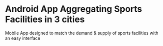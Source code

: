 # Android App Aggregating Sports Facilities in 3 cities
Mobile App designed to match the demand & supply of sports facilities with an easy interface

